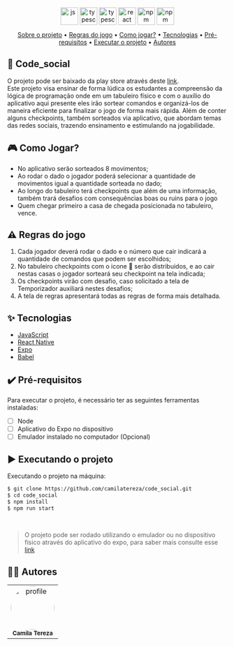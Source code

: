 ###
<div align="center" display="flex" style="justify-content:flex-start;">
      <img align="center" alt="js" height="40" width="40" src="https://cdn.jsdelivr.net/gh/devicons/devicon/icons/javascript/javascript-original.svg" />
      <img align="center" alt="typescript" height="40" width="40" src="https://cdn.jsdelivr.net/gh/devicons/devicon/icons/java/java-original.svg" />
      <img align="center" alt="typescript" height="40" width="40" src="https://cdn.jsdelivr.net/gh/devicons/devicon/icons/objectivec/objectivec-plain.svg" />
      <img align="center" alt="react" height="40" width="40" src="https://cdn.jsdelivr.net/gh/devicons/devicon/icons/react/react-original-wordmark.svg" />
      <img align="center" alt="npm" height="40" width="40" src="https://cdn.jsdelivr.net/gh/devicons/devicon/icons/npm/npm-original-wordmark.svg" />
      <img align="center" alt="npm" height="40" width="40" src="https://cdn.jsdelivr.net/gh/devicons/devicon/icons/babel/babel-original.svg" />
</div>

<p align="center">
 <a href="#desc">Sobre o projeto</a> •
 <a href="#roles">Regras do jogo</a> •
 <a href="#howtogame">Como jogar?</a> •
 <a href="#tecnologias">Tecnologias</a> • 
 <a href="#prerequisitos">Pré-requisitos</a> • 
 <a href="#executando">Executar o projeto</a> • 
 <a href="#autor">Autores</a>
</p>

<div id="desc"/>

## 📝 Code_social
O projeto pode ser baixado da play store através deste [link](http://play.google.com). <br>
Este projeto visa ensinar de forma lúdica os estudantes a compreensão da lógica de programação onde em um tabuleiro físico e com o auxílio do aplicativo aqui presente eles irão sortear comandos e organizá-los de maneira eficiente para finalizar o jogo de forma mais rápida.
Além de conter alguns checkpoints, também sorteados via aplicativo, que abordam temas das redes sociais, trazendo ensinamento e estimulando na jogabilidade. 

<div id="howtogame"/>

## 🎮 Como Jogar?
* No aplicativo serão sorteados 8 movimentos;
* Ao rodar o dado o jogador poderá selecionar a quantidade de movimentos igual a quantidade sorteada no dado;
* Ao longo do tabuleiro terá checkpoints que além de uma informação, também trará desafios com consequências boas ou ruins para o jogo
* Quem chegar primeiro a casa de chegada posicionada no tabuleiro, vence.


<div id="roles"/>

## ⚠️ Regras do jogo
1. Cada jogador deverá rodar o dado e o número que cair indicará a quantidade de comandos que podem ser escolhidos;
2. No tabuleiro checkpoints com o icone 👀 serão distribuidos, e ao cair nestas casas o jogador sorteará seu checkpoint na tela indicada;
3. Os checkpoints virão com desafio, caso solicitado a tela de Temporizador auxiliará nestes desafios;
4. A tela de regras apresentará todas as regras de forma mais detalhada.

<div id="tecnologias"/>

## ✨ Tecnologias

-   [JavaScript](https://www.javascript.com/)
-   [React Native](https://reactnative.dev/)
-   [Expo](https://expo.dev/)
-   [Babel](https://babeljs.io/)

<div id="prerequisitos"/>

## ✔️ Pré-requisitos
Para executar o projeto, é necessário ter as seguintes ferramentas instaladas:
-   [ ] Node
-   [ ] Aplicativo do Expo no dispositivo 
-   [ ] Emulador instalado no computador (Opcional)

<div id="executando" />

## ▶️ Executando o projeto

Executando o projeto na máquina:

```sh
$ git clone https://github.com/camilatereza/code_social.git
$ cd code_social
$ npm install
$ npm run start
```
<br>

> O projeto pode ser rodado utilizando o emulador ou no dispositivo físico através do aplicativo do expo, para saber mais consulte esse [link](https://rogercruz.medium.com/react-native-com-expo-um-exemplo-40e5574c6904)

<div id="autor" />

## 👩‍💻 Autores

<table>
   <tr>
     <td align="center">
        <a href="https://github.com/camilatereza">
         <img style="border-radius: 50%;" src="https://github.com/camilatereza.png" width="100px;" alt="profile"/>
        </a>
        <br/><sub><b>Camila Tereza</b></sub>
     </td>
   </tr>
</table>
